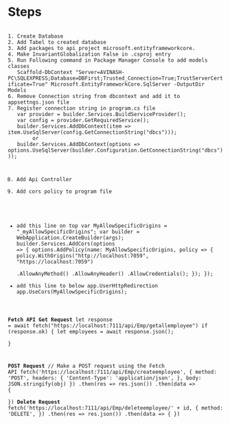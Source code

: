 # Steps 
<code>
1. Create Database <Database Name>
2. Add Tabel to created database
3. Add packages to api project microsoft.entityframeworkcore.
4. Make InvariantGlobalization False in .csproj entry
5. Run Following command in Package Manager Console to add models classes
   Scaffold-DbContext "Server=AVINASH-PC\SQLEXPRESS;Database=DBFirst;Trusted_Connection=True;TrustServerCertificate=True" Microsoft.EntityFrameworkCore.SqlServer -OutputDir Models
6. Remove Connection string from dbcontext and add it to appsettngs.json file
7. Register connection string in program.cs file
   var provider = builder.Services.BuildServiceProvider();
   var config = provider.GetRequiredService<IConfiguration>();
   builder.Services.AddDbContext<StudentManagementSystemContext>(item => item.UseSqlServer(config.GetConnectionString("dbcs")));
		or
   builder.Services.AddDbContext<EmployeeMgmtContext>(options => options.UseSqlServer(builder.Configuration.GetConnectionString("dbcs")));

8. Add Api Controller
9. Add cors policy to program file
  - add this line on top 
    var MyAllowSpecificOrigins = "_myAllowSpecificOrigins";
    var builder = WebApplication.CreateBuilder(args);
    builder.Services.AddCors(options =>
    {
        options.AddPolicy(name: MyAllowSpecificOrigins,
                      policy =>
                      {
                          policy.WithOrigins("http://localhost:7059", "https://localhost:7059")                          
                          .AllowAnyMethod()
                          .AllowAnyHeader()
                          .AllowCredentials();
                      });
    });
- add this line to below app.UserHttpRedirection
    app.UseCors(MyAllowSpecificOrigins);

**Fetch API**
**Get Request**
let response = await fetch("https://localhost:7111/api/Emp/getallemployee")
    if (response.ok) {
        let employees = await response.json();        
    }

  **POST Request**
// Make a POST request using the Fetch API
fetch('https://localhost:7111/api/Emp/createemployee', {
        method: 'POST',
        headers: {
            'Content-Type': 'application/json',
        },
        body: JSON.stringify(obj)
    })
        .then(res => res.json())
        .then(data => {           
        })
**Delete Request**
fetch('https://localhost:7111/api/Emp/deleteemployee/' + id, {
            method: 'DELETE',
        })
            .then(res => res.json())
            .then(data => {
            })
  
</code>
